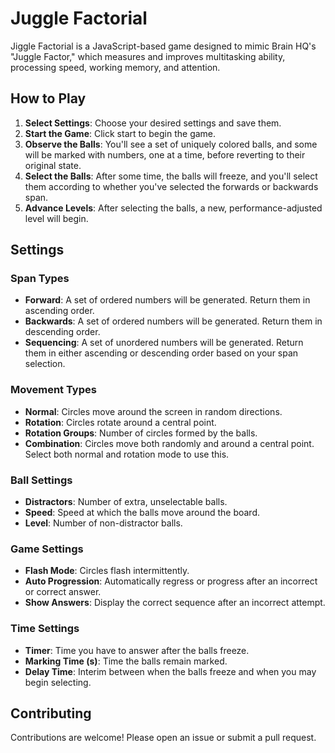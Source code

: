 # Juggle Factorial

Jiggle Factorial is a JavaScript-based game designed to mimic Brain HQ's "Juggle Factor," which measures and improves multitasking ability, processing speed, working memory, and attention.

## How to Play

1. **Select Settings**: Choose your desired settings and save them.
2. **Start the Game**: Click start to begin the game.
3. **Observe the Balls**: You'll see a set of uniquely colored balls, and some will be marked with numbers, one at a time, before reverting to their original state.
4. **Select the Balls**: After some time, the balls will freeze, and you'll select them according to whether you've selected the forwards or backwards span.
5. **Advance Levels**: After selecting the balls, a new, performance-adjusted level will begin.

## Settings

### Span Types

- **Forward**: A set of ordered numbers will be generated. Return them in ascending order.
- **Backwards**: A set of ordered numbers will be generated. Return them in descending order.
- **Sequencing**: A set of unordered numbers will be generated. Return them in either ascending or descending order based on your span selection.

### Movement Types

- **Normal**: Circles move around the screen in random directions.
- **Rotation**: Circles rotate around a central point.
- **Rotation Groups**: Number of circles formed by the balls.
- **Combination**: Circles move both randomly and around a central point. Select both normal and rotation mode to use this.

### Ball Settings

- **Distractors**: Number of extra, unselectable balls.
- **Speed**: Speed at which the balls move around the board.
- **Level**: Number of non-distractor balls.

### Game Settings

- **Flash Mode**: Circles flash intermittently.
- **Auto Progression**: Automatically regress or progress after an incorrect or correct answer.
- **Show Answers**: Display the correct sequence after an incorrect attempt.

### Time Settings

- **Timer**: Time you have to answer after the balls freeze.
- **Marking Time (s)**: Time the balls remain marked.
- **Delay Time**: Interim between when the balls freeze and when you may begin selecting.

## Contributing

Contributions are welcome! Please open an issue or submit a pull request.

